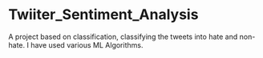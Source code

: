 # Twiiter_Sentiment_Analysis
A project based on classification, classifying the tweets into hate and non-hate. I have used various ML Algorithms.
